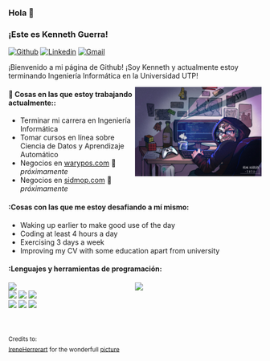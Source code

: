 ### Hola 👋 
### ¡Este es Kenneth Guerra!

[![Github](https://img.shields.io/badge/-Github-000?style=flat&logo=Github&logoColor=white)](https://github.com/Kennethguerra3)
[![Linkedin](https://img.shields.io/badge/-LinkedIn-blue?style=flat&logo=Linkedin&logoColor=white)](https://www.linkedin.com/in/kennethguerras/)
[![Gmail](https://img.shields.io/badge/-Gmail-c14438?style=flat&logo=Gmail&logoColor=white)](mailto:kenneth.guerras@gmail.com)

¡Bienvenido a mi página de Github! ¡Soy Kenneth y actualmente estoy terminando Ingeniería Informática en la Universidad UTP!  

<img align="right" alt="img" src="https://github.com/FernandoRoldan93/FernandoRoldan93/blob/master/cover_image.jpg" width="50%" height="auto" />


#### 🌱  Cosas en las que estoy trabajando actualmente:: 
- Terminar mi carrera en Ingeniería Informática  
- Tomar cursos en línea sobre Ciencia de Datos y Aprendizaje Automático
- Negocios en [warypos.com](https://github.com/bi4group) 🚀 *próximamente*
- Negocios en [sidmop.com](https://github.com/bi4group) 🚀 *próximamente*



#### :Cosas con las que me estoy desafiando a mí mismo:
- Waking up earlier to make good use of the day
- Coding at least 4 hours a day
- Exercising 3 days a week
- Improving my CV with some education apart from university

#### :Lenguajes y herramientas de programación: 
<p>
	<img width="50%" align="right" src="https://github-readme-stats.vercel.app/api?username=Kennethguerra3&show_icons=true&hide_border=true" />
	<img width="50%" align="right" src="https://github-readme-stats.vercel.app/api/top-langs/?username=kennethguerra3&layout=compact&show_icons=true&hide_border=true" />
	

<code><img width="10%" src="https://www.vectorlogo.zone/logos/python/python-ar21.svg"></code>
<code><img width="10%" src="https://www.vectorlogo.zone/logos/djangoproject/djangoproject-ar21.svg"></code>	
<code><img width="10%" src="https://www.vectorlogo.zone/logos/pocoo_flask/pocoo_flask-ar21.svg"></code>
<br />
<code><img width="10%" src="https://avatars.githubusercontent.com/u/19795701?s=200&v=4"></code>
<code><img width="10%" src="https://www.vectorlogo.zone/logos/tensorflow/tensorflow-ar21.svg"></code>
<code><img width="10%" src="https://www.vectorlogo.zone/logos/mysql/mysql-ar21.svg"></code>
	
<br />
</p>

<sub>Credits to: <br/>[IreneHerrerart](https://www.artstation.com/ireneherrera) for the wonderfull [picture](https://github.com/FernandoRoldan93/FernandoRoldan93/blob/master/cover_image.jpg)</sub>

